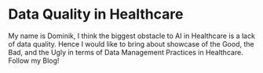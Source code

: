# Data Quality in Healthcare

My name is Dominik, I think the biggest obstacle to AI in Healthcare is a lack of data quality. Hence I would like to bring about showcase of the Good, the Bad, and the Ugly in terms of Data Management Practices in Healthcare. Follow my Blog!
